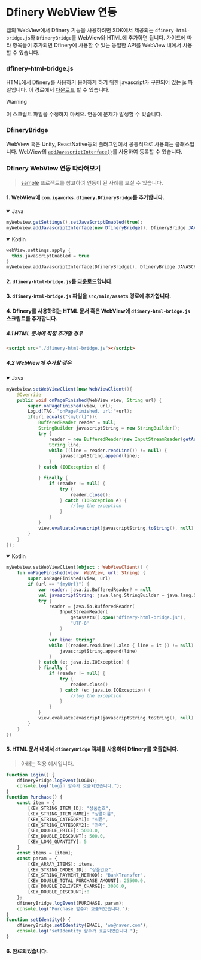 # Dfinery WebView 연동
앱의 WebView에서 Dfinery 기능을 사용하려면 SDK에서 제공되는 `dfinery-html-bridge.js`와 `DfineryBridge`를 WebView와 HTML에 추가하면 됩니다. 가이드에 따라 항목들이 추가되면 Dfinery에 사용할 수 있는 동일한 API를 WebView 내에서 사용할 수 있습니다.

### dfinery-html-bridge.js
HTML에서 Dfinery를 사용하기 용이하게 하기 위한 javascript가 구현되어 있는 js 파일입니다. 이 경로에서 [다운로드](../../assets/dfinery-html-bridge.js) 할 수 있습니다.

> [!WARNING]
> 이 스크립트 파일을 수정하지 마세요. 연동에 문제가 발생할 수 있습니다.

### DfineryBridge
WebView 혹은 Unity, ReactNative등의 플러그인에서 공통적으로 사용되는 클래스입니다. WebView의 [`addJavascriptInterface()`](https://developer.android.com/reference/android/webkit/WebView#addJavascriptInterface(java.lang.Object,%20java.lang.String))를 사용하여 등록할 수 있습니다.

### Dfinery WebView 연동 따라해보기

> [sample](../../sample/) 프로젝트를 참고하여 연동이 된 사례를 보실 수 있습니다.

#### 1. WebView에 `com.igaworks.dfinery.DfineryBridge`를 추가합니다.

<details open>
  <summary>Java</summary>

```java
myWebview.getSettings().setJavaScriptEnabled(true);
myWebView.addJavascriptInterface(new DfineryBridge(), DfineryBridge.JAVASCRIPT_INTERFACE_NAME);
```

</details>

<details open>
  <summary>Kotlin</summary>

```kotlin
webView.settings.apply {
  this.javaScriptEnabled = true
}
myWebView.addJavascriptInterface(DfineryBridge(), DfineryBridge.JAVASCRIPT_INTERFACE_NAME)
```

</details>

#### 2. `dfinery-html-bridge.js`를 [다운로드](../../assets/dfinery-html-bridge.js)합니다. 
#### 3. `dfinery-html-bridge.js` 파일을 `src/main/assets` 경로에 추가합니다.
#### 4. Dfinery를 사용하려는 HTML 문서 혹은 WebView에 `dfinery-html-bridge.js` 스크립트를 추가합니다.
##### 4.1 HTML 문서에 직접 추가할 경우

```html
<script src="./dfinery-html-bridge.js"></script>
```

##### 4.2 WebView에 추가할 경우

<details open>
  <summary>Java</summary>

```java
myWebView.setWebViewClient(new WebViewClient(){
    @Override
    public void onPageFinished(WebView view, String url) {
        super.onPageFinished(view, url);
        Log.d(TAG, "onPageFinished. url:"+url);
        if(url.equals("{myUrl}")){
            BufferedReader reader = null;
            StringBuilder javascriptString = new StringBuilder();
            try {
                reader = new BufferedReader(new InputStreamReader(getAssets().open("dfinery-html-bridge.js"), "UTF-8"));
                String line;
                while ((line = reader.readLine()) != null) {
                    javascriptString.append(line);
                }
            } catch (IOException e) {

            } finally {
                if (reader != null) {
                    try {
                        reader.close();
                    } catch (IOException e) {
                        //log the exception
                    }
                }
            }
            view.evaluateJavascript(javascriptString.toString(), null);
        }
    }
});
```

</details>

<details open>
  <summary>Kotlin</summary>

```kotlin
myWebView.setWebViewClient(object : WebViewClient() {
    fun onPageFinished(view: WebView, url: String) {
        super.onPageFinished(view, url)
        if (url == "{myUrl}") {
            var reader: java.io.BufferedReader? = null
            val javascriptString: java.lang.StringBuilder = java.lang.StringBuilder()
            try {
                reader = java.io.BufferedReader(
                    InputStreamReader(
                        getAssets().open("dfinery-html-bridge.js"),
                        "UTF-8"
                    )
                )
                var line: String?
                while ((reader.readLine().also { line = it }) != null) {
                    javascriptString.append(line)
                }
            } catch (e: java.io.IOException) {
            } finally {
                if (reader != null) {
                    try {
                        reader.close()
                    } catch (e: java.io.IOException) {
                        //log the exception
                    }
                }
            }
            view.evaluateJavascript(javascriptString.toString(), null)
        }
    }
})
```

</details>

#### 5. HTML 문서 내에서 `dfineryBridge` 객체를 사용하여 Dfinery를 호출합니다.

> 아래는 적용 예시입니다.

```javascript
function Login() {
    dfineryBridge.logEvent(LOGIN);
    console.log("Login 함수가 호출되었습니다.");
}
function Purchase() {
    const item = {
        [KEY_STRING_ITEM_ID]: "상품번호",
        [KEY_STRING_ITEM_NAME]: "상품이름",
        [KEY_STRING_CATEGORY1]: "식품",
        [KEY_STRING_CATEGORY2]: "과자",
        [KEY_DOUBLE_PRICE]: 5000.0,
        [KEY_DOUBLE_DISCOUNT]: 500.0,
        [KEY_LONG_QUANTITY]: 5
    }
    const items = [item];
    const param = {
        [KEY_ARRAY_ITEMS]: items,
        [KEY_STRING_ORDER_ID]: "상품번호",
        [KEY_STRING_PAYMENT_METHOD]: "BankTransfer",
        [KEY_DOUBLE_TOTAL_PURCHASE_AMOUNT]: 25500.0,
        [KEY_DOUBLE_DELIVERY_CHARGE]: 3000.0,
        [KEY_DOUBLE_DISCOUNT]:0
    };
    dfineryBridge.logEvent(PURCHASE, param);
    console.log("Purchase 함수가 호출되었습니다.");
}
function setIdentity() {
    dfineryBridge.setIdentity(EMAIL, 'wa@naver.com');
    console.log("setIdentity 함수가 호출되었습니다.");
}
```

#### 6. 완료되었습니다.